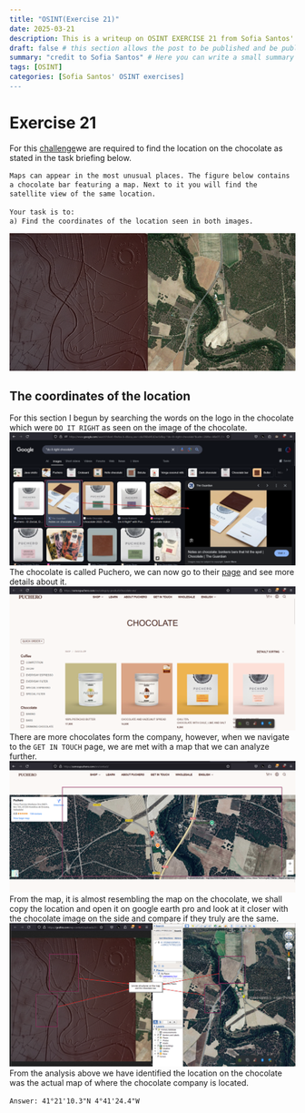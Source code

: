 ```yaml
---
title: "OSINT(Exercise 21)"
date: 2025-03-21
description: This is a writeup on OSINT EXERCISE 21 from Sofia Santos' OSINT analysis and exercises.
draft: false # this section allows the post to be published and be public, is it is set to true the post will not be published.
summary: "credit to Sofia Santos" # Here you can write a small summary of the post if needed
tags: [OSINT]
categories: [Sofia Santos' OSINT exercises]
---
```

# Exercise 21

For this [challenge](https://gralhix.com/list-of-osint-exercises/osint-exercise-021/)we are required to find the location on the chocolate as stated in the task briefing below.
```
Maps can appear in the most unusual places. The figure below contains a chocolate bar featuring a map. Next to it you will find the satellite view of the same location.

Your task is to:  
a) Find the coordinates of the location seen in both images.
```

![SOURCE](osint-exercise-021-big-picture.png)

## The coordinates of the location
For this section I begun by searching the words on the logo in the chocolate which were `DO IT RIGHT` as seen on the image of the chocolate.
![](Pasted%20image%2020250321152345.png)
The chocolate is called Puchero, we can now go to their [page](https://somospuchero.com/en/category-product/chocolate-en/) and see more details about it.
![](Pasted%20image%2020250321152613.png)
There are more chocolates form the company, however, when we navigate to the `GET IN TOUCH` page, we are met with a map that we can analyze further.
![](Pasted%20image%2020250321152830.png)
From the map, it is almost resembling the map on the chocolate, we shall copy the location and open it on google earth pro and look at it closer with the chocolate image on the side and compare if they truly are the same.
![](Pasted%20image%2020250321153553.png)
From the analysis above we have identified the location on the chocolate was the actual map of where the chocolate company is located.

`Answer: 41°21'10.3"N 4°41'24.4"W`